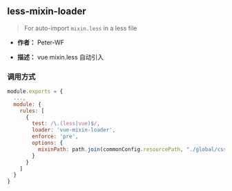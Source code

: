 ## less-mixin-loader 

> For auto-import `mixin.less`  in a less file

- **作者：** Peter-WF

- **描述：** vue mixin.less 自动引入

### 调用方式

```webpack.base.conf.js
module.exports = {
  ...,
  module: {
    rules: [
      {
        test: /\.(less|vue)$/,
        loader: 'vue-mixin-loader',
        enforce: 'pre',
        options: {
          mixinPath: path.join(commonConfig.resourcePath, "./global/css/mixin/mixin.less")
        }
      }
    ]
  }
}
```
